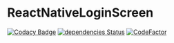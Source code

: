 # ReactNativeLoginScreen
[![Codacy Badge](https://api.codacy.com/project/badge/Grade/f7e0188125ff4fea85cdb9035c30adfe)](https://app.codacy.com/manual/XYZ321COD/ReactNativeLoginScreen?utm_source=github.com&utm_medium=referral&utm_content=XYZ321COD/ReactNativeLoginScreen&utm_campaign=Badge_Grade_Dashboard)
[![dependencies Status](https://david-dm.org/XYZ321COD/ReactNativeLoginScreen/status.svg)](https://david-dm.org/XYZ321COD/ReactNativeLoginScreen)
[![CodeFactor](https://www.codefactor.io/repository/github/xyz321cod/reactnativeloginscreen/badge)](https://www.codefactor.io/repository/github/xyz321cod/reactnativeloginscreen)
